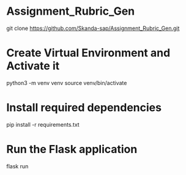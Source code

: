 # Assignment_Rubric_Gen
git clone https://github.com/Skanda-sap/Assignment_Rubric_Gen.git
# Create Virtual Environment and Activate it
python3 -m venv venv
source venv/bin/activate
# Install required dependencies
pip install -r requirements.txt
# Run the Flask application
flask run
